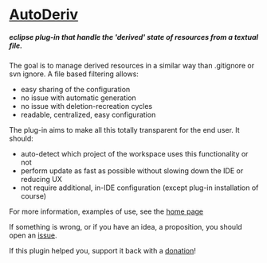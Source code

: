 [AutoDeriv](http://nodj.github.io/AutoDeriv)
============================================

##### eclipse plug-in that handle the 'derived' state of resources from a textual file.

The goal is to manage derived resources in a similar way than .gitignore or svn ignore.
A file based filtering allows:
* easy sharing of the configuration
* no issue with automatic generation
* no issue with deletion-recreation cycles
* readable, centralized, easy configuration

The plug-in aims to make all this totally transparent for the end user.
It should:
* auto-detect which project of the workspace uses this functionality or not
* perform update as fast as possible without slowing down the IDE or reducing UX
* not require additional, in-IDE configuration (except plug-in installation of course)

For more information, examples of use, see the [home page](http://nodj.github.io/AutoDeriv)

If something is wrong, or if you have an idea, a proposition, you should open an [issue](https://github.com/nodj/AutoDeriv/issues).

If this plugin helped you, support it back with a [donation](https://pledgie.com/campaigns/27750)!
